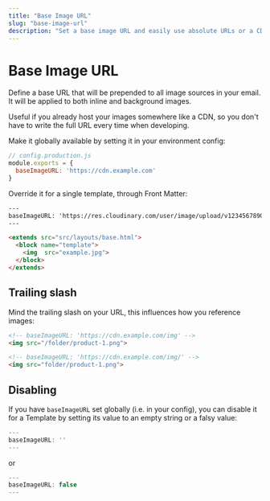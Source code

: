 ```yaml
---
title: "Base Image URL"
slug: "base-image-url"
description: "Set a base image URL and easily use absolute URLs or a CDN for your HTML email template images"
---
```


# Base Image URL

Define a base URL that will be prepended to all image sources in your email. It will be applied to both inline and background images.

Useful if you already host your images somewhere like a CDN, so you don't have to write the full URL every time when developing.

Make it globally available by setting it in your environment config:

```js
// config.production.js
module.exports = {
  baseImageURL: 'https://cdn.example.com'
}
```

Override it for a single template, through Front Matter:

```html
---
baseImageURL: 'https://res.cloudinary.com/user/image/upload/v1234567890/'
---

<extends src="src/layouts/base.html">
  <block name="template">
    <img  src="example.jpg">
  </block>
</extends>
```

## Trailing slash

Mind the trailing slash on your URL, this influences how you reference images:

```html
<!-- baseImageURL: 'https://cdn.example.com/img' -->
<img src="/folder/product-1.png">

<!-- baseImageURL: 'https://cdn.example.com/img/' -->
<img src="folder/product-1.png">
```

## Disabling

If you have `baseImageURL` set globally (i.e. in your config), you can disable it for a Template by setting its value to an empty string or a falsy value:

```js
---
baseImageURL: ''
---
```

or

```js
---
baseImageURL: false
---
```
